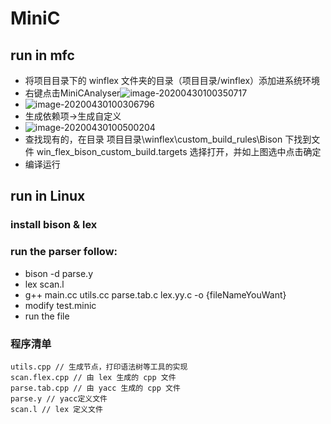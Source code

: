 # MiniC

## run in mfc

- 将项目目录下的 winflex 文件夹的目录（项目目录/winflex）添加进系统环境
- 右键点击MiniCAnalyser![image-20200430100350717](C:\Users\dav1d\AppData\Roaming\Typora\typora-user-images\image-20200430100350717.png)
- ![image-20200430100306796](C:\Users\dav1d\AppData\Roaming\Typora\typora-user-images\image-20200430100306796.png)
- 生成依赖项->生成自定义
- ![image-20200430100500204](C:\Users\dav1d\AppData\Roaming\Typora\typora-user-images\image-20200430100500204.png)
- 查找现有的，在目录 项目目录\winflex\custom_build_rules\Bison 下找到文件 win_flex_bison_custom_build.targets 选择打开，并如上图选中点击确定
- 编译运行

## run in Linux

### install bison & lex
### run the parser follow:
 - bison -d parse.y
 - lex scan.l
 - g++ main.cc utils.cc parse.tab.c lex.yy.c -o {fileNameYouWant}
 - modify test.minic
 - run the file



### 程序清单

```
utils.cpp // 生成节点，打印语法树等工具的实现
scan.flex.cpp // 由 lex 生成的 cpp 文件
parse.tab.cpp // 由 yacc 生成的 cpp 文件
parse.y // yacc定义文件
scan.l // lex 定义文件
```

